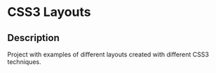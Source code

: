 # CSS3 Layouts

## Description

Project with examples of different layouts created with different CSS3 techniques.
